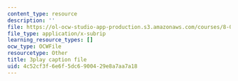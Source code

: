 ```yaml
---
content_type: resource
description: ''
file: https://ol-ocw-studio-app-production.s3.amazonaws.com/courses/8-01sc-classical-mechanics-fall-2016/4c52cf3f6e6f5dc6900429e8a7aa7a18_vUg50UI1aqs.vtt
file_type: application/x-subrip
learning_resource_types: []
ocw_type: OCWFile
resourcetype: Other
title: 3play caption file
uid: 4c52cf3f-6e6f-5dc6-9004-29e8a7aa7a18
---
```


